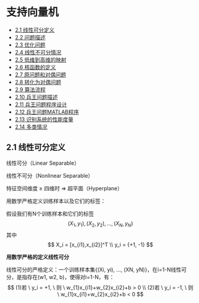 # 支持向量机

- [2.1 线性可分定义](#2.1)
- [2.2 问题描述](#2.2)
- [2.3 优化问题](#2.3)
- [2.4 线性不可分情况](#2.4)
- [2.5 低维到高维的映射](#2.5)
- [2.6 核函数的定义](#2.6)
- [2.7 原问题和对偶问题](#2.7)
- [2.8 转化为对偶问题](#2.8)
- [2.9 算法流程](#2.9)
- [2.10 兵王问题描述](#2.10)
- [2.11 兵王问题程序设计](#2.11)
- [2.12 兵王问题MATLAB程序](#2.12)
- [2.13 识别系统的性能度量](#2.13)
- [2.14 多类情况](#2.14)



<a name="2.1"></a>

## 2.1 线性可分定义

线性可分（Linear Separable）

线性不可分（Nonlinear Separable）

特征空间维度 ≥ 四维时 => 超平面（Hyperplane）

用数学严格定义训练样本以及它们的标签：

假设我们有N个训练样本和它们的标签
$$
{(X_1, y_1),(X_2, y_2), ..., (X_N, y_N)}
$$
其中
$$
X_i = [x_{i1},x_{i2}]^T \\
y_i = {+1, -1}
$$


**用数学严格的定义线性可分**

线性可分的严格定义：一个训练样本集{(Xi, yi), ..., (XN, yN)}，在i=1-N线性可分，是指存在(w1, w2, b)，使得对i=1-N，有：
$$
(1)若 \ y_i = +1, \ 则 \ w_{1}x_{i1}+w_{2}x_{i2}+b > 0 \\
(2)若 \ y_i = -1, \ 则 \ w_{1}x_{i1}+w_{2}x_{i2}+b < 0
$$
